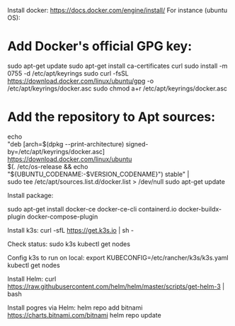 Install docker: https://docs.docker.com/engine/install/
For instance (ubuntu OS):

# Add Docker's official GPG key:
sudo apt-get update
sudo apt-get install ca-certificates curl
sudo install -m 0755 -d /etc/apt/keyrings
sudo curl -fsSL https://download.docker.com/linux/ubuntu/gpg -o /etc/apt/keyrings/docker.asc
sudo chmod a+r /etc/apt/keyrings/docker.asc

# Add the repository to Apt sources:
echo \
  "deb [arch=$(dpkg --print-architecture) signed-by=/etc/apt/keyrings/docker.asc] https://download.docker.com/linux/ubuntu \
  $(. /etc/os-release && echo "${UBUNTU_CODENAME:-$VERSION_CODENAME}") stable" | \
  sudo tee /etc/apt/sources.list.d/docker.list > /dev/null
sudo apt-get update

Install package:

sudo apt-get install docker-ce docker-ce-cli containerd.io docker-buildx-plugin docker-compose-plugin

Install k3s:
curl -sfL https://get.k3s.io | sh -

Check status:
sudo k3s kubectl get nodes

Config k3s to run on local:
export KUBECONFIG=/etc/rancher/k3s/k3s.yaml
kubectl get nodes

Install Helm:
curl https://raw.githubusercontent.com/helm/helm/master/scripts/get-helm-3 | bash

Install pogres via Helm:
helm repo add bitnami https://charts.bitnami.com/bitnami
helm repo update



